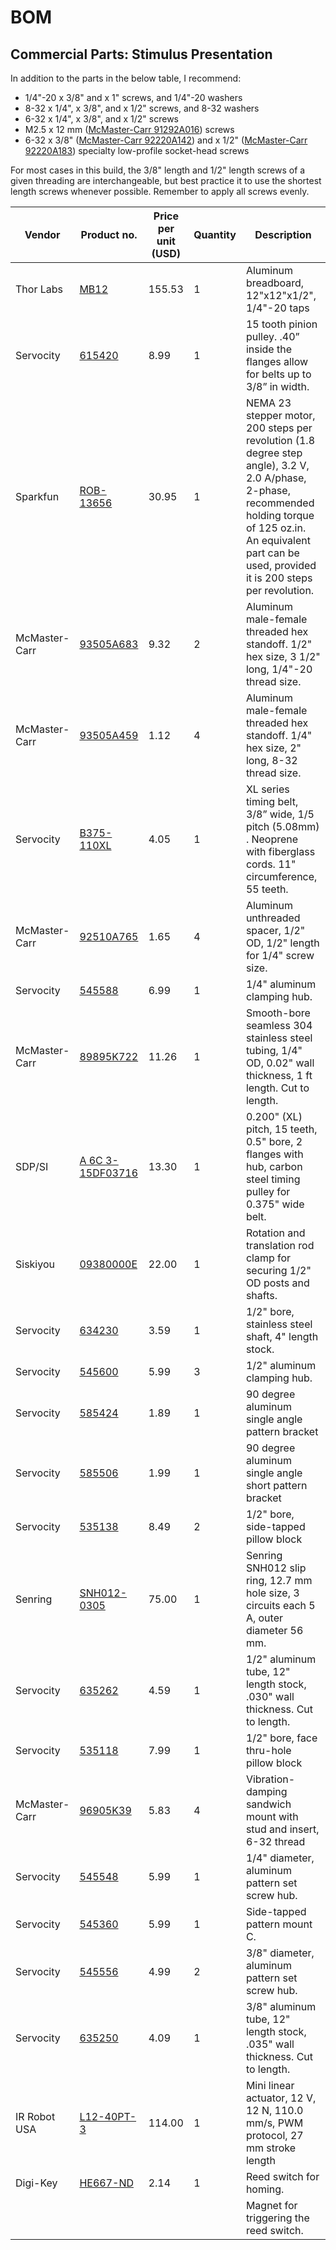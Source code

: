 # BOM

## Commercial Parts: Stimulus Presentation

In addition to the parts in the below table, I recommend:

- 1/4"-20 x 3/8" and x 1" screws, and 1/4"-20 washers
- 8-32 x 1/4", x 3/8", and x 1/2" screws, and 8-32 washers
- 6-32 x 1/4", x 3/8", and x 1/2" screws 
- M2.5 x 12 mm ([McMaster-Carr 91292A016](https://www.mcmaster.com/91292A016/)) screws
- 6-32 x 3/8" ([McMaster-Carr 92220A142](92220A142)) and x 1/2" ([McMaster-Carr 92220A183](https://www.mcmaster.com/92220A183/)) specialty low-profile socket-head screws

For most cases in this build, the 3/8" length and 1/2" length screws of a given threading are interchangeable, but best practice it to use the shortest length screws whenever possible. Remember to apply all screws evenly. 

| Vendor        | Product no.                                                  | Price per unit (USD) | Quantity | Description                                                  |
| ------------- | ------------------------------------------------------------ | -------------------- | -------- | ------------------------------------------------------------ |
| Thor Labs     | [MB12](https://www.thorlabs.com/thorproduct.cfm?partnumber=MB12) | 155.53               | 1        | Aluminum breadboard, 12"x12"x1/2", 1/4"-20 taps              |
| Servocity     | [615420](https://www.servocity.com/5mm-15-tooth-pinion-pulley/) | 8.99                 | 1        | 15 tooth pinion pulley. .40” inside the flanges allow for belts up to 3/8” in width. |
| Sparkfun      | [ROB-13656](ROB-13656)                                       | 30.95                | 1        | NEMA 23 stepper motor, 200 steps per revolution (1.8 degree step angle), 3.2 V, 2.0 A/phase, 2-phase, recommended holding torque of 125 oz.in. An equivalent part can be used, provided it is 200 steps per revolution. |
| McMaster-Carr | [93505A683](https://www.mcmaster.com/93505A683/)             | 9.32                 | 2        | Aluminum male-female threaded hex standoff. 1/2" hex size, 3 1/2" long, 1/4"-20 thread size. |
| McMaster-Carr | [93505A459](https://www.mcmaster.com/93505A459/)             | 1.12                 | 4        | Aluminum male-female threaded hex standoff. 1/4" hex size, 2" long, 8-32 thread size. |
| Servocity     | [B375-110XL](https://www.servocity.com/11-55t-3-8-wide-xl-timing-belt/) | 4.05                 | 1        | XL series timing belt, 3/8” wide, 1/5 pitch (5.08mm) . Neoprene with fiberglass cords. 11" circumference, 55 teeth. |
| McMaster-Carr | [92510A765](https://www.mcmaster.com/92510A765/)             | 1.65                 | 4        | Aluminum unthreaded spacer, 1/2" OD, 1/2" length for 1/4" screw size. |
| Servocity     | [545588](https://www.servocity.com/0-250-0-770-clamping-hub/) | 6.99                 | 1        | 1/4" aluminum clamping hub.                                  |
| McMaster-Carr | [89895K722](https://www.mcmaster.com/89895K722/)             | 11.26                | 1        | Smooth-bore seamless 304 stainless steel tubing, 1/4" OD, 0.02" wall thickness, 1 ft length. Cut to length. |
| SDP/SI        | [A 6C 3-15DF03716](https://shop.sdp-si.com/catalog/product/?id=A_6C_3-15DF03716) | 13.30                | 1        | 0.200" (XL) pitch, 15 teeth, 0.5" bore, 2 flanges with hub, carbon steel timing pulley for 0.375" wide belt. |
| Siskiyou      | [09380000E](https://www.siskiyou.com/rtc-0-5-09380000e.html) | 22.00                | 1        | Rotation and translation rod clamp for securing 1/2" OD posts and shafts. |
| Servocity     | [634230](https://www.servocity.com/0-500-1-2-x-4-00-stainless-steel-precision-shafting/) | 3.59                 | 1        | 1/2" bore, stainless steel shaft, 4" length stock.           |
| Servocity     | [545600](https://www.servocity.com/0-500-0-770-clamping-hub/) | 5.99                 | 3        | 1/2" aluminum clamping hub.                                  |
| Servocity     | [585424](https://www.servocity.com/90-single-angle-pattern-bracket/) | 1.89                 | 1        | 90 degree aluminum single angle pattern bracket              |
| Servocity     | [585506](https://www.servocity.com/90-single-angle-short-pattern-bracket/) | 1.99                 | 1        | 90 degree aluminum single angle short pattern bracket        |
| Servocity     | [535138](https://www.servocity.com/1-2-bore-side-tapped-pillow-block/) | 8.49                 | 2        | 1/2" bore, side-tapped pillow block                          |
| Senring       | [SNH012-0305](https://www.aliexpress.com/item/1435888748.html?spm=2114.12010612.8148356.39.10d02ac30XPlud) | 75.00                | 1        | Senring SNH012 slip ring, 12.7 mm hole size, 3 circuits each 5 A, outer diameter 56 mm. |
| Servocity     | [635262](https://www.servocity.com/0-500-1-2-x-12-00-aluminum-tubing/) | 4.59                 | 1        | 1/2" aluminum tube, 12" length stock, .030" wall thickness. Cut to length. |
| Servocity     | [535118](https://www.servocity.com/1-2-bore-face-thru-hole-pillow-block/) | 7.99                 | 1        | 1/2" bore, face thru-hole pillow block                       |
| McMaster-Carr | [96905K39](https://www.mcmaster.com/96905K39/)               | 5.83                 | 4        | Vibration-damping sandwich mount with stud and insert, 6-32 thread |
| Servocity     | [545548](https://www.servocity.com/0-250-0-770-set-screw-hub/) | 5.99                 | 1        | 1/4" diameter, aluminum pattern set screw hub.               |
| Servocity     | [545360](https://www.servocity.com/side-tapped-pattern-mount-c/) | 5.99                 | 1        | Side-tapped pattern mount C.                                 |
| Servocity     | [545556](https://www.servocity.com/0-375-0-770-set-screw-hub/) | 4.99                 | 2        | 3/8" diameter, aluminum pattern set screw hub.               |
| Servocity     | [635250](https://www.servocity.com/0-375-3-8-x-12-00-aluminum-tubing/) | 4.09                 | 1        | 3/8" aluminum tube, 12" length stock, .035" wall thickness. Cut to length. |
| IR Robot USA  | [L12-40PT-3](https://www.irrobotusa.com/products/premium-mighty-zap-mini-linear-servo-12v?_pos=1&_sid=07ad8e762&_ss=r) | 114.00               | 1        | Mini linear actuator, 12 V, 12 N, 110.0 mm/s, PWM protocol, 27 mm stroke length |
| Digi-Key      | [HE667-ND](https://www.digikey.com/product-detail/en/littelfuse-inc/MITI-3V1-6-8/HE667-ND/859130) | 2.14                 | 1        | Reed switch for homing.                                      |
|               |                                                              |                      |          | Magnet for triggering the reed switch.                       |